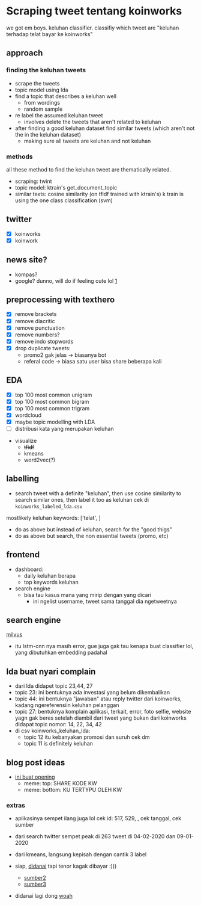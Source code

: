 # Scraping tweet tentang koinworks
we got em boys. keluhan classifier. classifiy which tweet are "keluhan terhadap telat bayar ke koinworks"

## approach 
### finding the keluhan tweets
- scrape the tweets
- topic model using lda
- find a topic that describes a keluhan well
	- from wordings
	- random sample
- re label the assumed keluhan tweet
	- involves delete the tweets that aren't related to keluhan
- after finding a good keluhan dataset find similar tweets (which aren't not the in the keluhan dataset)
	- making sure all tweets are keluhan and not keluhan

### methods
all these method to find the keluhan tweet are thematically related. 
- scraping: twint
- topic model: ktrain's get_document_topic
- similar texts: cosine similarity (on tfidf trained with ktrain's)
	k train is using the one class classification (svm)

## twitter
- [x] koinworks
- [x] koinwork

## news site?
- kompas? 
- google?
dunno, will do if feeling cute lol
[1](https://swa.co.id/swa/trends/koinworks-catat-pertumbuhan-30-pasca-pelonggaran-psbb)

## preprocessing with texthero
- [x] remove brackets 
- [x] remove diacritic
- [x] remove punctuation
- [x] remove numbers? 
- [x] remove indo stopwords
- [x] drop duplicate tweets: 
	- promo2 gak jelas -> biasanya bot
	- referal code -> biasa satu user bisa share beberapa kali

## EDA 
- [x] top 100 most common unigram
- [x] top 100 most common bigram
- [x] top 100 most common trigram
- [x] wordcloud
- [x] maybe topic modelling with LDA
- [ ] distribusi kata yang merupakan keluhan
- visualize
	- ~~tfidf~~
	- kmeans
	- word2vec(?)

## labelling
- search tweet with a definite "keluhan", then use cosine similarity to search similar ones, then label it too as keluhan
cek di `koinworks_labeled_lda.csv`

mostlikely keluhan keywords: 
['telat', ]

- do as above but instead of keluhan, search for the "good thigs"
- do as above but search, the non essential tweets (promo, etc)

## frontend
- dashboard: 
	- daily keluhan berapa 
	- top keywords keluhan
- search engine
	- bisa tau kasus mana yang mirip dengan yang dicari
		- ini ngelist username, tweet sama tanggal dia ngetweetnya

## search engine
[milvus](https://milvus.io/)
- itu lstm-cnn nya masih error, gue juga gak tau kenapa buat classifier lol, yang dibutuhkan embedding padahal 

## lda buat nyari complain
- dari lda didapet topic 23,44, 27
- topic 23: 
	ini bentuknya ada investasi yang belum dikembalikan
- topic 44:
	ini bentuknya "jawaban" atau reply twitter dari koinworks, kadang ngereferensiin keluhan pelanggan
- topic 27: 
	bentuknya komplain aplikasi, terkait, error, foto selfie, website yagn gak beres
setelah diambil dari tweet yang bukan dari koinworks didapat topic nomor: 14, 22, 34, 42
- di csv koinworks_keluhan_lda:
	- topic 12 itu kebanyakan promosi dan suruh cek dm
	- topic 11 is definitely keluhan

## blog post ideas
- [ini buat opening](https://twitter.com/pakelagu/status/1292346337803923456)
	- meme: top: SHARE KODE KW
	- meme: bottom: KU TERTYPU OLEH KW
### extras
- aplikasinya sempet ilang juga lol  cek id: 517, 529, , cek tanggal, cek sumber
- dari search twitter sempet peak di 263 tweet di 04-02-2020 dan 09-01-2020
- dari kmeans, langsung kepisah dengan cantik 3 label

- siap, [didanai](https://money.kompas.com/read/2020/05/18/130309726/koinworks-dapat-pendanaan-rp-149-miliar-dari-perusahaan-inggris?utm_source=dlvr.it&utm_medium=twitter) tapi tenor kagak dibayar :)))
	- [sumber2](https://medium.com/lendable/koinworks-secures-us-10-million-from-lendable-to-support-indonesias-digital-smes-7119f42f7809)
	- [sumber3](https://internationalfinance.com/koinworks-secures-10-mn-funding-help-smes-raise-funds-online/)

- didanai lagi dong [woah](pic.twitter.com/ZbFjMJ3aSp)
